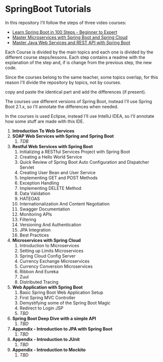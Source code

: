 # SpringBoot Tutorials

In this repository I'll follow the steps of three video courses:
- [Learn Spring Boot in 100 Steps - Beginner to Expert](https://www.packtpub.com/application-development/learn-spring-boot-100-steps-beginner-expert-video)
- [Master Microservices with Spring Boot and Spring Cloud](https://www.packtpub.com/application-development/master-microservices-spring-boot-and-spring-cloud-video)
- [Master Java Web Services and REST API with Spring Boot](https://www.packtpub.com/application-development/master-java-web-services-and-rest-api-spring-boot-video)

Each Course is divided by the main topics and each one is divided by the different course steps/lessons. Each step contains a readme with the explanation of the step and, if is change from the previous step, the new code.

Since the courses belong to the same teacher, some topics overlap, for this reason I'll divide the repository by topics, not by courses.

copy and paste the identical part and add the differences (if present).

The courses use different versions of Spring Boot, instead I'll use Spring Boot 2.1.x, so I'll annotate the differences when needed.

In the courses is used Eclipse, instead I'll use IntelliJ IDEA, so I'll annotate how some stuff are made with this IDE.


1. **Introduction To Web Services**
2. **SOAP Web Services with Spring and Spring Boot**
    1. *TDB*
3. **Restful Web Services with Spring Boot**
    1. Initializing a RESTful Services Project with Spring Boot
    2. Creating a Hello World Service
    3. Quick Review of Spring Boot Auto Configuration and Dispatcher Servlet
    4. Creating User Bean and User Service
    5. Implementing GET and POST Methods
    6. Exception Handling
    7. Implementing DELETE Method
    8. Data Validation
    9. HATEOAS
    0. Internationalization And Content Negotiation
    1. Swagger Documentation
    2. Monitoring APIs
    3. Filtering
    4. Versioning And Authentication
    5. JPA Integration
    6. Best Practices
4. **Microservices with Spring Cloud**
    1. Introduction to Microservices
    2. Setting up Limits Microservices
    3. Spring Cloud Config Server
    4. Currency Exchange Microservices
    5. Currency Conversion Microservices
    6. Ribbon And Eureka
    7. Zuul
    8. Distributed Tracing
5. **Web Application with Spring Boot**
    1. Basic Spring Boot Web Application Setup
    2. First Spring MVC Controller
    3. Demystifying some of the Spring Boot Magic
    4. Redirect to Login JSP
    5. *TBD*
6. **Spring Boot Deep Dive with a simple API**
    1. *TBD*
7. **Appendix - Introduction to JPA with Spring Boot**
    1. *TBD*
8. **Appendix - Introduction to JUnit**
    1. *TBD*
9. **Appendix - Introduction to Mockito**
    1. *TBD*
